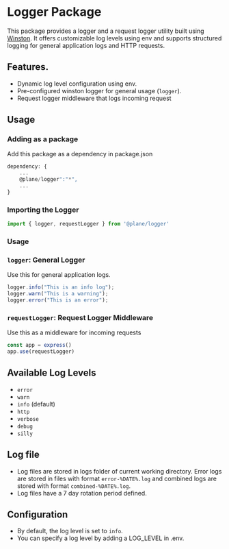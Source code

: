 # Logger Package

This package provides a logger and a request logger utility built using [Winston](https://github.com/winstonjs/winston). It offers customizable log levels using env and supports structured logging for general application logs and HTTP requests.

## Features.
- Dynamic log level configuration using env.
- Pre-configured winston logger for general usage (`logger`).
- Request logger middleware that logs incoming request

## Usage

### Adding as a package
Add this package as a dependency in package.json
```typescript
dependency: {
    ...
    @plane/logger":"*",
    ...
}
```

### Importing the Logger
```typescript
import { logger, requestLogger } from '@plane/logger'
```
### Usage
### `logger`: General Logger
Use this for general application logs.

```typescript
logger.info("This is an info log");
logger.warn("This is a warning");
logger.error("This is an error");
```

### `requestLogger`: Request Logger Middleware
Use this as a middleware for incoming requests

```typescript
const app = express()
app.use(requestLogger)
```

## Available Log Levels
- `error`
- `warn`
- `info` (default)
- `http`
- `verbose`
- `debug`
- `silly`

## Log file
- Log files are stored in logs folder of current working directory. Error logs are stored in files with format `error-%DATE%.log` and combined logs are stored with format `combined-%DATE%.log`. 
- Log files have a 7 day rotation period defined.

## Configuration
- By default, the log level is set to `info`. 
- You can specify a log level by adding a LOG_LEVEL in .env.